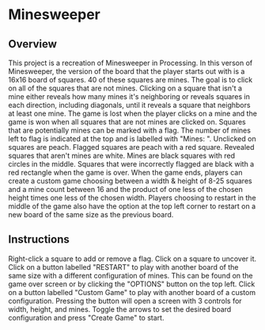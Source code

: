 # Minesweeper
## Overview
This project is a recreation of Minesweeper in Processing. In this verson of Minesweeper, the version of the board that the player starts out with is a 16x16 board of squares. 40 of these squares are mines. The goal is to click on all of the squares that are not mines. Clicking on a square that isn't a mine either reveals how many mines it's neighboring or reveals squares in each direction, including diagonals, until it reveals a square that neighbors at least one mine. The game is lost when the player clicks on a mine and the game is won when all squares that are not mines are clicked on. Squares that are potentially mines can be marked with a flag.
The number of mines left to flag is indicated at the top and is labelled with "Mines: ".
Unclicked on squares are peach. Flagged squares are peach with a red square. Revealed squares that aren't mines are white. Mines are black squares with red circles in the middle. Squares that were incorrectly flagged are black with a red rectangle when the game is over.
When the game ends, players can create a custom game choosing between a width & height of 8-25 squares and a mine count between 16 and the product of one less of the chosen height times one less of the chosen width.
Players choosing to restart in the middle of the game also have the option at the top left corner to restart on a new board of the same size as the previous board.
## Instructions
Right-click a square to add or remove a flag.
Click on a square to uncover it.
Click on a button labelled "RESTART" to play with another board of the same size with a different configuration of mines. This can be found on the game over screen or by clicking the "OPTIONS" button on the top left.
Click on a button labelled "Custom Game" to play with another board of a custom configuration. Pressing the button will open a screen with 3 controls for width, height, and mines. Toggle the arrows to set the desired board configuration and press "Create Game" to start.